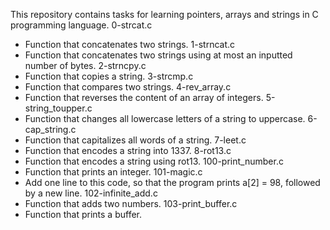 This repository contains tasks for learning pointers, arrays and strings in C programming language.
0-strcat.c
  - Function that concatenates two strings.
1-strncat.c
  - Function that concatenates two strings using at most an inputted number of bytes.
2-strncpy.c
  - Function that copies a string.
3-strcmp.c
  - Function that compares two strings.
4-rev_array.c
  - Function that reverses the content of an array of integers.
5-string_toupper.c
  - Function that changes all lowercase letters of a string to uppercase.
6-cap_string.c
  - Function that capitalizes all words of a string.
7-leet.c
  - Function that encodes a string into 1337.
8-rot13.c
  - Function that encodes a string using rot13.
100-print_number.c
  - Function that prints an integer.
101-magic.c
  - Add one line to this code, so that the program prints a[2] = 98, followed by a new line.
102-infinite_add.c
  - Function that adds two numbers.
103-print_buffer.c
  - Function that prints a buffer.
